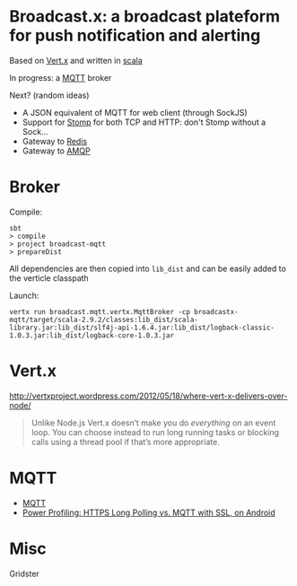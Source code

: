 # Broadcast.x: a broadcast plateform for push notification and alerting 

Based on [Vert.x](http://vertx.io) and written in [scala](http://www.scala-lang.org/)

In progress: a [MQTT](http://mqtt.org/) broker


Next? (random ideas)

* A JSON equivalent of MQTT for web client (through SockJS)
* Support for [Stomp](http://stomp.github.com//) for both TCP and HTTP: don't Stomp without a Sock...
* Gateway to [Redis](http://redis.io)
* Gateway to [AMQP](http://www.amqp.org/)

# Broker

Compile:

	sbt
	> compile
	> project broadcast-mqtt
	> prepareDist

All dependencies are then copied into `lib_dist` and can be easily added to the verticle classpath

Launch:

    vertx run broadcast.mqtt.vertx.MqttBroker -cp broadcastx-mqtt/target/scala-2.9.2/classes:lib_dist/scala-library.jar:lib_dist/slf4j-api-1.6.4.jar:lib_dist/logback-classic-1.0.3.jar:lib_dist/logback-core-1.0.3.jar

# Vert.x

http://vertxproject.wordpress.com/2012/05/18/where-vert-x-delivers-over-node/

> Unlike Node.js Vert.x doesn’t make you do *everything* on an event loop. 
> You can choose instead to run long running tasks or blocking calls using a thread pool if that’s more appropriate.


# MQTT

* [MQTT](http://mqtt.org/)
* [Power Profiling: HTTPS Long Polling vs. MQTT with SSL, on Android](http://stephendnicholas.com/archives/1217)


# Misc

Gridster